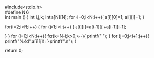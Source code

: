 #include<stdio.h>  
#define N 6                                                                           
int main ()
{
 int i,j,k;
 int a[N][N];
 for (i=0;i<N;i++){
  a[i][0]=1;
  a[i][i]=1;
 }
 
 for(i=2;i<N;i++)
 {
  for (j=1;j<i;j++)
  {
  a[i][j]=a[i-1][j]+a[i-1][j-1]; 
   
  }
 }
 for (i=0;i<N;i++){
  for(k=N-i;k>0;k--){
   printf("  ");
  }
  for (j=0;j<i+1;j++){
  printf("%4d",a[i][j]);
  }
  printf("\n");
 }
 
 return 0;
